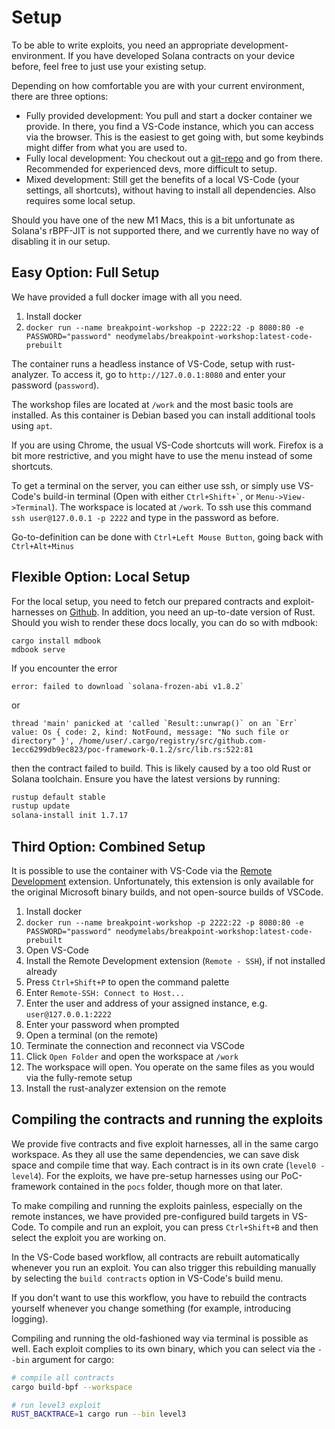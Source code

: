 # Setup

To be able to write exploits, you need an appropriate development-environment.
If you have developed Solana contracts on your device before, feel free to just use your existing setup.

Depending on how comfortable you are with your current environment, there are three options:
- Fully provided development: You pull and start a docker container we provide. In there, you find a VS-Code instance, which you can access via the browser. This is the easiest to get going with, but some keybinds might differ from what you are used to.
- Fully local development: You checkout out a [git-repo](https://github.com/neodyme-labs/neodyme-breakpoint-workshop) and go from there. Recommended for experienced devs, more difficult to setup.
- Mixed development: Still get the benefits of a local VS-Code (your settings, all shortcuts), without having to install all dependencies. Also requires some local setup.

Should you have one of the new M1 Macs, this is a bit unfortunate as Solana's rBPF-JIT is not supported there, and we currently have no way of disabling it in our setup.

## Easy Option: Full Setup
We have provided a full docker image with all you need.

1. Install docker
2. `docker run --name breakpoint-workshop -p 2222:22 -p 8080:80 -e PASSWORD="password" neodymelabs/breakpoint-workshop:latest-code-prebuilt`

The container runs a headless instance of VS-Code, setup with rust-analyzer. To access it, go to `http://127.0.0.1:8080` and enter your password (`password`).

The workshop files are located at `/work` and the most basic tools are installed. As this container is Debian based you can install additional tools using `apt`.

If you are using Chrome, the usual VS-Code shortcuts will work. Firefox is a bit more restrictive, and you might have to use the menu instead of some shortcuts.

To get a terminal on the server, you can either use ssh, or simply use VS-Code's build-in terminal (Open with either `` Ctrl+Shift+` ``, or `Menu->View->Terminal`). The workspace is located at `/work`.
To ssh use this command `ssh user@127.0.0.1 -p 2222` and type in the password as before.

Go-to-definition can be done with `Ctrl+Left Mouse Button`, going back with `Ctrl+Alt+Minus`

## Flexible Option: Local Setup

For the local setup, you need to fetch our prepared contracts and exploit-harnesses on [Github](https://github.com/neodyme-labs/neodyme-breakpoint-workshop). In addition, you need an up-to-date version of Rust. Should you wish to render these docs locally, you can do so with mdbook: 

```
cargo install mdbook
mdbook serve
```

If you encounter the error

```
error: failed to download `solana-frozen-abi v1.8.2`
```

or

```
thread 'main' panicked at 'called `Result::unwrap()` on an `Err` value: Os { code: 2, kind: NotFound, message: "No such file or directory" }', /home/user/.cargo/registry/src/github.com-1ecc6299db9ec823/poc-framework-0.1.2/src/lib.rs:522:81
```

then the contract failed to build. This is likely caused by a too old Rust or Solana toolchain. Ensure you have the latest versions by running:

```sh
rustup default stable
rustup update
solana-install init 1.7.17
```



## Third Option: Combined Setup
It is possible to use the container with VS-Code via the [Remote Development](https://marketplace.visualstudio.com/items?itemName=ms-vscode-remote.vscode-remote-extensionpack) extension. Unfortunately, this extension is only available for the original Microsoft binary builds, and not open-source builds of VSCode.

1. Install docker
2. `docker run --name breakpoint-workshop -p 2222:22 -p 8080:80 -e PASSWORD="password" neodymelabs/breakpoint-workshop:latest-code-prebuilt`
3. Open VS-Code
4. Install the Remote Development extension (`Remote - SSH`), if not installed already
5. Press `Ctrl+Shift+P` to open the command palette
6. Enter `Remote-SSH: Connect to Host...`
7. Enter the user and address of your assigned instance, e.g. `user@127.0.0.1:2222`
8. Enter your password when prompted
9. Open a terminal (on the remote)
10. Terminate the connection and reconnect via VSCode
11. Click `Open Folder` and open the workspace at `/work`
12. The workspace will open. You operate on the same files as you would via the fully-remote setup
13. Install the rust-analyzer extension on the remote

## Compiling the contracts and running the exploits

We provide five contracts and five exploit harnesses, all in the same cargo workspace. As they all use the same dependencies, we can save disk space and compile time that way.
Each contract is in its own crate (`level0 - level4`). For the exploits, we have pre-setup harnesses using our PoC-framework contained in the `pocs` folder, though more on that later.

To make compiling and running the exploits painless, especially on the remote instances, we have provided pre-configured build targets in VS-Code. To compile and run an exploit, you can press `Ctrl+Shift+B` and then select the exploit you are working on.

In the VS-Code based workflow, all contracts are rebuilt automatically whenever you run an exploit. You can also trigger this rebuilding manually by selecting the `build contracts` option in VS-Code's build menu.

If you don't want to use this workflow, you have to rebuild the contracts yourself whenever you change something (for example, introducing logging).

Compiling and running the old-fashioned way via terminal is possible as well. Each exploit complies to its own binary, which you can select via the `--bin` argument for cargo:

```sh
# compile all contracts
cargo build-bpf --workspace

# run level3 exploit
RUST_BACKTRACE=1 cargo run --bin level3
```
